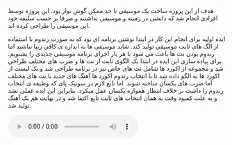 هدف از این پروژه ساخت یک موسیقی تا حد ممکن گوش نواز بود. این پروژه توسط افرادی انجام شد که دانشی در زمینه و موسیقی نداشتند و صرفا بر حسب سلیقه خود این موسیقی را طراحی کرده اند.

ایده اولیه برای انجام این کار در ابتدا نوشتن برنامه ای بود که به صورت رندوم با استفاده از الگ های ثابت موسیقی تولید کند. شاید موسیقی ها به اندازه ی کافی زیبا نباشند اما رندوم بودن نت ها باعث می شود با هر بار اجرای برنامه موسیقی جدیدی را بشنویم.
برای پیاده سازی این ایده در ابتدا یک الگوی ثابت از نت ها و ضرب های مختلف طراحی شد و مجموعه از اکورد ها شامل نت های خاص نیز در برنامه طراحی شد و یک لیست از اکورد ها به الگو داده شد تا با انتخاب رندوم اکورد ها آهنگ های جدید با نت های مختلف اما ضرب های یکسان ساخته شوند. اما تابع لازم در سونیک پای که وظیفه ی انتخاب رندوم را داشت بر خلاف انتظار همواره یکسان عمل میکرد. بنابراین این ایده عملی نشد و به علت کمبود وقت به همان انتخاب های ثابت تابع اکتفا شد و در نهایت هم یک آهنگ تولید شد.

<audio controls="controls">
  <source type="audio/mp3" src="../assets/music/music.mp3"></source>
  <p>Your browser does not support the audio element.</p>
</audio>